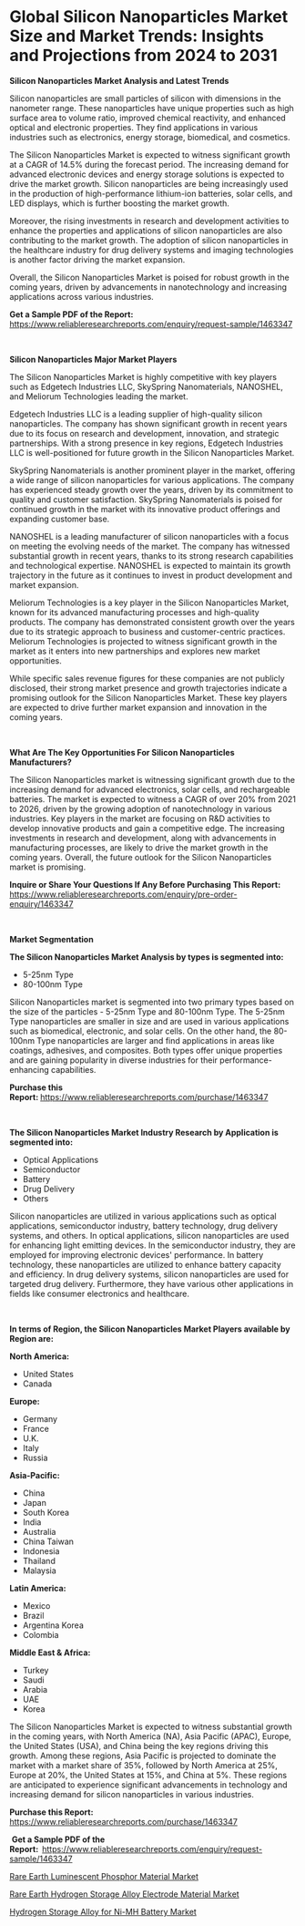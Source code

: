 <p><h1>Global Silicon Nanoparticles Market Size and Market Trends: Insights and Projections from 2024 to 2031</h1></p><p><strong>Silicon Nanoparticles Market Analysis and Latest Trends</strong></p>
<p><p>Silicon nanoparticles are small particles of silicon with dimensions in the nanometer range. These nanoparticles have unique properties such as high surface area to volume ratio, improved chemical reactivity, and enhanced optical and electronic properties. They find applications in various industries such as electronics, energy storage, biomedical, and cosmetics.</p><p>The Silicon Nanoparticles Market is expected to witness significant growth at a CAGR of 14.5% during the forecast period. The increasing demand for advanced electronic devices and energy storage solutions is expected to drive the market growth. Silicon nanoparticles are being increasingly used in the production of high-performance lithium-ion batteries, solar cells, and LED displays, which is further boosting the market growth.</p><p>Moreover, the rising investments in research and development activities to enhance the properties and applications of silicon nanoparticles are also contributing to the market growth. The adoption of silicon nanoparticles in the healthcare industry for drug delivery systems and imaging technologies is another factor driving the market expansion.</p><p>Overall, the Silicon Nanoparticles Market is poised for robust growth in the coming years, driven by advancements in nanotechnology and increasing applications across various industries.</p></p>
<p><strong>Get a Sample PDF of the Report:&nbsp;</strong> <a href="https://www.reliableresearchreports.com/enquiry/request-sample/1463347">https://www.reliableresearchreports.com/enquiry/request-sample/1463347</a></p>
<p>&nbsp;</p>
<p><strong>Silicon Nanoparticles Major Market Players</strong></p>
<p><p>The Silicon Nanoparticles Market is highly competitive with key players such as Edgetech Industries LLC, SkySpring Nanomaterials, NANOSHEL, and Meliorum Technologies leading the market.</p><p>Edgetech Industries LLC is a leading supplier of high-quality silicon nanoparticles. The company has shown significant growth in recent years due to its focus on research and development, innovation, and strategic partnerships. With a strong presence in key regions, Edgetech Industries LLC is well-positioned for future growth in the Silicon Nanoparticles Market.</p><p>SkySpring Nanomaterials is another prominent player in the market, offering a wide range of silicon nanoparticles for various applications. The company has experienced steady growth over the years, driven by its commitment to quality and customer satisfaction. SkySpring Nanomaterials is poised for continued growth in the market with its innovative product offerings and expanding customer base.</p><p>NANOSHEL is a leading manufacturer of silicon nanoparticles with a focus on meeting the evolving needs of the market. The company has witnessed substantial growth in recent years, thanks to its strong research capabilities and technological expertise. NANOSHEL is expected to maintain its growth trajectory in the future as it continues to invest in product development and market expansion.</p><p>Meliorum Technologies is a key player in the Silicon Nanoparticles Market, known for its advanced manufacturing processes and high-quality products. The company has demonstrated consistent growth over the years due to its strategic approach to business and customer-centric practices. Meliorum Technologies is projected to witness significant growth in the market as it enters into new partnerships and explores new market opportunities.</p><p>While specific sales revenue figures for these companies are not publicly disclosed, their strong market presence and growth trajectories indicate a promising outlook for the Silicon Nanoparticles Market. These key players are expected to drive further market expansion and innovation in the coming years.</p></p>
<p>&nbsp;</p>
<p><strong>What Are The Key Opportunities For Silicon Nanoparticles Manufacturers?</strong></p>
<p><p>The Silicon Nanoparticles market is witnessing significant growth due to the increasing demand for advanced electronics, solar cells, and rechargeable batteries. The market is expected to witness a CAGR of over 20% from 2021 to 2026, driven by the growing adoption of nanotechnology in various industries. Key players in the market are focusing on R&D activities to develop innovative products and gain a competitive edge. The increasing investments in research and development, along with advancements in manufacturing processes, are likely to drive the market growth in the coming years. Overall, the future outlook for the Silicon Nanoparticles market is promising.</p></p>
<p><strong>Inquire or Share Your Questions If Any Before Purchasing This Report:</strong> <a href="https://www.reliableresearchreports.com/enquiry/pre-order-enquiry/1463347">https://www.reliableresearchreports.com/enquiry/pre-order-enquiry/1463347</a></p>
<p>&nbsp;</p>
<p><strong>Market Segmentation</strong></p>
<p><strong>The Silicon Nanoparticles Market Analysis by types is segmented into:</strong></p>
<p><ul><li>5-25nm Type</li><li>80-100nm Type</li></ul></p>
<p><p>Silicon Nanoparticles market is segmented into two primary types based on the size of the particles - 5-25nm Type and 80-100nm Type. The 5-25nm Type nanoparticles are smaller in size and are used in various applications such as biomedical, electronic, and solar cells. On the other hand, the 80-100nm Type nanoparticles are larger and find applications in areas like coatings, adhesives, and composites. Both types offer unique properties and are gaining popularity in diverse industries for their performance-enhancing capabilities.</p></p>
<p><strong>Purchase this Report:&nbsp;</strong><a href="https://www.reliableresearchreports.com/purchase/1463347">https://www.reliableresearchreports.com/purchase/1463347</a></p>
<p>&nbsp;</p>
<p><strong>The Silicon Nanoparticles Market Industry Research by Application is segmented into:</strong></p>
<p><ul><li>Optical Applications</li><li>Semiconductor</li><li>Battery</li><li>Drug Delivery</li><li>Others</li></ul></p>
<p><p>Silicon nanoparticles are utilized in various applications such as optical applications, semiconductor industry, battery technology, drug delivery systems, and others. In optical applications, silicon nanoparticles are used for enhancing light emitting devices. In the semiconductor industry, they are employed for improving electronic devices' performance. In battery technology, these nanoparticles are utilized to enhance battery capacity and efficiency. In drug delivery systems, silicon nanoparticles are used for targeted drug delivery. Furthermore, they have various other applications in fields like consumer electronics and healthcare.</p></p>
<p>&nbsp;</p>
<p><strong>In terms of Region, the Silicon Nanoparticles Market Players available by Region are:</strong></p>
<p>
    <p> <strong> North America: </strong>
        <ul>
            <li>United States</li>
            <li>Canada</li>
        </ul>
        </p> 
    <p> <strong> Europe: </strong>
        <ul>
            <li>Germany</li>
            <li>France</li>
            <li>U.K.</li>
            <li>Italy</li>
            <li>Russia</li>
        </ul>
        </p> 
    <p> <strong> Asia-Pacific: </strong>
        <ul>
            <li>China</li>
            <li>Japan</li>
            <li>South Korea</li>
            <li>India</li>
            <li>Australia</li>
            <li>China Taiwan</li>
            <li>Indonesia</li>
            <li>Thailand</li>
            <li>Malaysia</li>
        </ul>
        </p> 
    <p> <strong> Latin America: </strong>
        <ul>
            <li>Mexico</li>
            <li>Brazil</li>
            <li>Argentina Korea</li>
            <li>Colombia</li>
        </ul>
        </p> 
    <p> <strong> Middle East & Africa: </strong>
        <ul>
            <li>Turkey</li>
            <li>Saudi</li>
            <li>Arabia</li>
            <li>UAE</li>
            <li>Korea</li>
        </ul>
    </p>
    </p>
<p><p>The Silicon Nanoparticles Market is expected to witness substantial growth in the coming years, with North America (NA), Asia Pacific (APAC), Europe, the United States (USA), and China being the key regions driving this growth. Among these regions, Asia Pacific is projected to dominate the market with a market share of 35%, followed by North America at 25%, Europe at 20%, the United States at 15%, and China at 5%. These regions are anticipated to experience significant advancements in technology and increasing demand for silicon nanoparticles in various industries.</p></p>
<p><strong>Purchase this Report: </strong><a href="https://www.reliableresearchreports.com/purchase/1463347">https://www.reliableresearchreports.com/purchase/1463347</a></p>
<p>&nbsp;<strong>Get a Sample PDF of the Report:&nbsp;&nbsp;</strong><a href="https://www.reliableresearchreports.com/enquiry/request-sample/1463347">https://www.reliableresearchreports.com/enquiry/request-sample/1463347</a></p>
<p><strong></strong></p>
<p><p><a href="https://view.publitas.com/reportprime-1/rare-earth-luminescent-phosphor-material-market-size-growth-and-forecast-from-2023-2030/">Rare Earth Luminescent Phosphor Material Market</a></p><p><a href="https://view.publitas.com/reportprime-1/rare-earth-hydrogen-storage-alloy-electrode-material-market-dynamics-2023-2030-also-about-its-market-trends-projections-and-opportunities/">Rare Earth Hydrogen Storage Alloy Electrode Material Market</a></p><p><a href="https://view.publitas.com/reportprime-1/hydrogen-storage-alloy-for-ni-mh-battery-market-size-reflecting-a-forecast-till-2030-market-by-type-by-application-and-by-geography/">Hydrogen Storage Alloy for Ni-MH Battery Market</a></p></p>